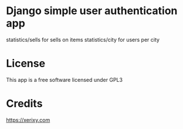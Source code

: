 # Django simple user authentication app
statistics/sells for sells on items
statistics/city for users per city

# License
This app is a free software licensed under GPL3

# Credits
https://xerixy.com
